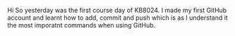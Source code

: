 Hi 
So yesterday was the first course day of KB8024. I made my first GitHub account and learnt how to add, commit and push
which is as I understand it the most imporatnt commands when using GitHub.
